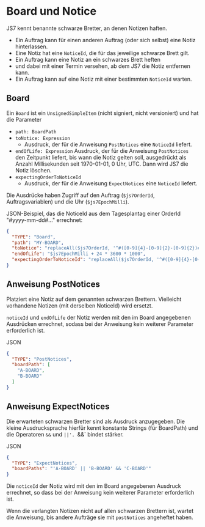# Board und Notice

JS7 kennt benannte schwarze Bretter, an denen Notizen haften.
* Ein Auftrag kann für einen anderen Auftrag (oder sich selbst) eine Notiz hinterlassen.
* Eine Notiz hat eine `NoticeId`, die für das jeweilige schwarze Brett gilt.
* Ein Auftrag kann eine Notiz an ein schwarzes Brett heften
* und dabei mit einer Termin versehen, ab dem JS7 die Notiz entfernen kann.
* Ein Auftrag kann auf eine Notiz mit einer bestimmten `NoticeId` warten.

## Board
Ein `Board` ist ein `UnsignedSimpleItem` (nicht signiert, nicht versioniert) und hat die Parameter
* `path: BoardPath`
* `toNotice: Expression`
  * Ausdruck, der für die Anweisung `PostNotices` eine `NoticeId` liefert.
* `endOfLife: Expression`
  Ausdruck, der für die Anweisung `PostNotices` den Zeitpunkt liefert, bis wann die Notiz gelten soll, ausgedrückt als Anzahl Millisekunden seit 1970-01-01, 0 Uhr, UTC. Dann wird JS7 die Notiz löschen.
* `expectingOrderToNoticeId`
  * Ausdruck, der für die Anweisung `ExpectNotices` eine `NoticeId` liefert.

Die Ausdrücke haben Zugriff auf den Auftrag (`$js7OrderId`, Auftragsvariablen) und die Uhr (`$js7EpochMilli`).

JSON-Beispiel, das die NoticeId aus dem Tagesplantag einer OrderId "#yyyy-mm-dd#..." errechnet:
```json
{
  "TYPE": "Board",
  "path": "MY-BOARD",
  "toNotice": "replaceAll($js7OrderId, '^#([0-9]{4}-[0-9]{2}-[0-9]{2})#.*$', '$1')",
  "endOfLife": "$js7EpochMilli + 24 * 3600 * 1000",
  "expectingOrderToNoticeId": "replaceAll($js7OrderId, '^#([0-9]{4}-[0-9]{2}-[0-9]{2})#.*$', '$1')"
}
```

## Anweisung PostNotices

Platziert eine Notiz auf dem genannten schwarzen Brettern. Vielleicht vorhandene Notizen (mit derselben NoticeId) wird ersetzt.

`noticeId` und `endOfLife` der Notiz werden mit den im Board angegebenen Ausdrücken errechnet, sodass bei der Anweisung kein weiterer Parameter erforderlich ist.

JSON
```json
{
  "TYPE": "PostNotices",
  "boardPath": [
    "A-BOARD",
    "B-BOARD"
  ]
}
```


## Anweisung ExpectNotices

Die erwarteten schwarzen Bretter sind als Ausdruck anzugegeben. Die kleine Ausdrucksprache hierfür kennt konstante Strings (für  BoardPath) und die Operatoren `&&` und `||'. `&&` bindet stärker.

JSON
```json
{
  "TYPE": "ExpectNotices",
  "boardPaths": "'A-BOARD' || 'B-BOARD' && 'C-BOARD'"
}
```

Die `noticeId` der Notiz wird mit den im Board angegebenen Ausdruck errechnet, so dass bei der Anweisung kein weiterer Parameter erforderlich ist.

Wenn die verlangten Notizen nicht auf allen schwarzen Brettern ist, wartet die Anweisung, bis andere Aufträge sie mit `postNotices` angeheftet haben.
